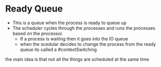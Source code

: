 
# Ready Queue 
- This is a queue when the process is ready to queue up 
- The scheduler cycles through the processes and runs the processes based on the processor. 
	- If a process is waiting then it goes into the IO queue 
	- when the scedular decides to change the process from the ready queue its called a #contextSwitching 


the main idea is that not all the things are scheduled at the same time 